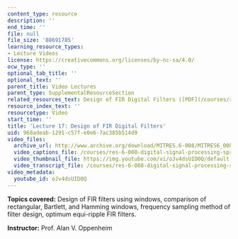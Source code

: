 ```yaml
---
content_type: resource
description: ''
end_time: ''
file: null
file_size: '88691785'
learning_resource_types:
- Lecture Videos
license: https://creativecommons.org/licenses/by-nc-sa/4.0/
ocw_type: ''
optional_tab_title: ''
optional_text: ''
parent_title: Video Lectures
parent_type: SupplementalResourceSection
related_resources_text: Design of FIR Digital Filters ([PDF](/courses/res-6-008-digital-signal-processing-spring-2011/resources/mitres_6_008s11_lec17-1))
resource_index_text: ''
resourcetype: Video
start_time: ''
title: 'Lecture 17: Design of FIR Digital Filters'
uid: 968adeab-1291-c57f-e0e6-7ac385b514d9
video_files:
  archive_url: http://www.archive.org/download/MITRES.6-008/MITRES6_008_lec17_300k.mp4
  video_captions_file: /courses/res-6-008-digital-signal-processing-spring-2011/170921f5e3df5343bfd79c0109083c53_oJv4dsUID0Q.vtt
  video_thumbnail_file: https://img.youtube.com/vi/oJv4dsUID0Q/default.jpg
  video_transcript_file: /courses/res-6-008-digital-signal-processing-spring-2011/472eccab072313657550c9ca82c113f9_oJv4dsUID0Q.pdf
video_metadata:
  youtube_id: oJv4dsUID0Q
---
```


**Topics covered:** Design of FIR filters using windows, comparison of rectangular, Bartlett, and Hamming windows, frequency sampling method of filter design, optimum equi-ripple FIR filters.

**Instructor:** Prof. Alan V. Oppenheim

